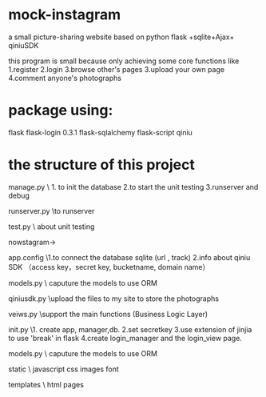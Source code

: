 # mock-instagram
a small picture-sharing website based on python flask +sqlite+Ajax+ qiniuSDK

this program is small because only achieving some core functions like 1.register 2.login 3.browse other's pages 3.upload your own page 4.comment anyone's photographs


# package using:
flask
flask-login 0.3.1
flask-sqlalchemy
flask-script
qiniu

# the structure of this project
manage.py  \\ 1. to init the database  2.to start the unit testing   3.runserver and debug

runserver.py  \\to runserver

test.py  \\ about unit testing

nowstagram->

app.config   \\1.to connect the database  sqlite  (url , track)  2.info about qiniu SDK （access key，secret key, bucketname, domain name）

models.py   \\ caputure the models to use ORM

qiniusdk.py  \\upload the files to my site to store the photographs

veiws.py  \\support the main functions (Business Logic Layer)

init.py  \\1. create app, manager,db.   2.set secretkey   3.use extension of jinjia to use 'break' in flask
4.create login_manager and the login_view page.

models.py   \\ caputure the models to use ORM

static   \\ javascript css images font

templates  \\ html pages   
